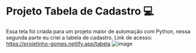 # Projeto Tabela de Cadastro 💻
Essa tela foi criada para um projeto maior de automação com Python, nessa segunda parte eu criei a tabela de cadastro.
Link de acesso: https://projetinho-gomes.netlify.app/tabela
![image](https://github.com/joyceanner/Projeto_Tabela_Cadastro/assets/148151191/13f5a148-1185-4673-9428-373c5e456ed5)
